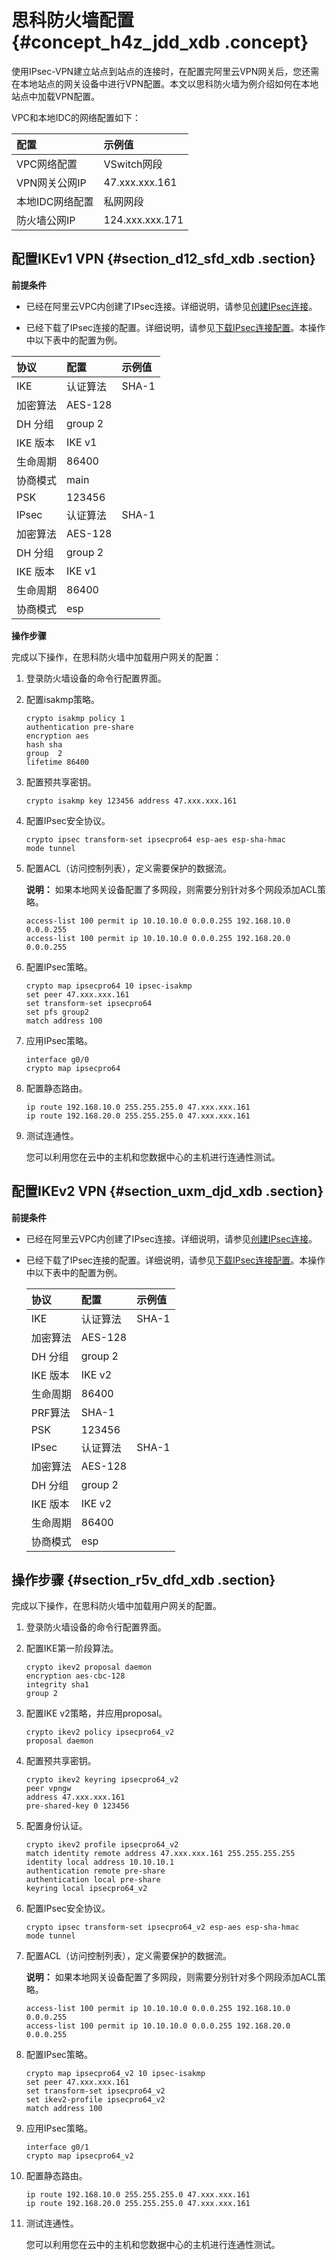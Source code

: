 # 思科防火墙配置 {#concept_h4z_jdd_xdb .concept}

使用IPsec-VPN建立站点到站点的连接时，在配置完阿里云VPN网关后，您还需在本地站点的网关设备中进行VPN配置。本文以思科防火墙为例介绍如何在本地站点中加载VPN配置。

VPC和本地IDC的网络配置如下：

|配置|示例值|
|:-|:--|
|VPC网络配置|VSwitch网段|192.168.10.0/24、192.168.11.0/24|
|VPN网关公网IP|47.xxx.xxx.161|
|本地IDC网络配置|私网网段|10.10.10.0/24|
|防火墙公网IP|124.xxx.xxx.171|

## 配置IKEv1 VPN {#section_d12_sfd_xdb .section}

**前提条件**

-   已经在阿里云VPC内创建了IPsec连接。详细说明，请参见[创建IPsec连接](intl.zh-CN/用户指南/配置IPsec-VPN/管理IPsec连接/创建IPsec连接.md#)。

-   已经下载了IPsec连接的配置。详细说明，请参见[下载IPsec连接配置](intl.zh-CN/用户指南/配置IPsec-VPN/管理IPsec连接/下载IPsec连接配置.md#)。本操作中以下表中的配置为例。

|协议|配置|示例值|
|:-|:-|:--|
|IKE|认证算法|SHA-1|
|加密算法|AES-128|
|DH 分组|group 2|
|IKE 版本|IKE v1|
|生命周期|86400|
|协商模式|main|
|PSK|123456|
|IPsec|认证算法|SHA-1|
|加密算法|AES-128|
|DH 分组|group 2|
|IKE 版本|IKE v1|
|生命周期|86400|
|协商模式|esp|


**操作步骤**

完成以下操作，在思科防火墙中加载用户网关的配置：

1.  登录防火墙设备的命令行配置界面。
2.  配置isakmp策略。

    ```
    crypto isakmp policy 1 
    authentication pre-share 
    encryption aes
    hash sha 
    group  2
    lifetime 86400
    ```

3.  配置预共享密钥。

    ```
    crypto isakmp key 123456 address 47.xxx.xxx.161
    ```

4.  配置IPsec安全协议。

    ```
    crypto ipsec transform-set ipsecpro64 esp-aes esp-sha-hmac 
    mode tunnel
    ```

5.  配置ACL（访问控制列表），定义需要保护的数据流。

    **说明：** 如果本地网关设备配置了多网段，则需要分别针对多个网段添加ACL策略。

    ```
    access-list 100 permit ip 10.10.10.0 0.0.0.255 192.168.10.0 0.0.0.255
    access-list 100 permit ip 10.10.10.0 0.0.0.255 192.168.20.0 0.0.0.255
    ```

6.  配置IPsec策略。

    ```
    crypto map ipsecpro64 10 ipsec-isakmp
    set peer 47.xxx.xxx.161
    set transform-set ipsecpro64
    set pfs group2
    match address 100
    ```

7.  应用IPsec策略。

    ```
    interface g0/0
    crypto map ipsecpro64
    ```

8.  配置静态路由。

    ```
    ip route 192.168.10.0 255.255.255.0 47.xxx.xxx.161
    ip route 192.168.20.0 255.255.255.0 47.xxx.xxx.161
    ```

9.  测试连通性。

    您可以利用您在云中的主机和您数据中心的主机进行连通性测试。


## 配置IKEv2 VPN {#section_uxm_djd_xdb .section}

**前提条件**

-   已经在阿里云VPC内创建了IPsec连接。详细说明，请参见[创建IPsec连接](intl.zh-CN/用户指南/配置IPsec-VPN/管理IPsec连接/创建IPsec连接.md#)。

-   已经下载了IPsec连接的配置。详细说明，请参见[下载IPsec连接配置](intl.zh-CN/用户指南/配置IPsec-VPN/管理IPsec连接/下载IPsec连接配置.md#)。本操作中以下表中的配置为例。

    |协议|配置|示例值|
    |:-|:-|:--|
    |IKE|认证算法|SHA-1|
    |加密算法|AES-128|
    |DH 分组|group 2|
    |IKE 版本|IKE v2|
    |生命周期|86400|
    |PRF算法|SHA-1|
    |PSK|123456|
    |IPsec|认证算法|SHA-1|
    |加密算法|AES-128|
    |DH 分组|group 2|
    |IKE 版本|IKE v2|
    |生命周期|86400|
    |协商模式|esp|


## 操作步骤 {#section_r5v_dfd_xdb .section}

完成以下操作，在思科防火墙中加载用户网关的配置。

1.  登录防火墙设备的命令行配置界面。
2.  配置IKE第一阶段算法。

    ```
    crypto ikev2 proposal daemon 
    encryption aes-cbc-128
    integrity sha1
    group 2
    ```

3.  配置IKE v2策略，并应用proposal。

    ```
    crypto ikev2 policy ipsecpro64_v2
    proposal daemon
    ```

4.  配置预共享密钥。

    ```
    crypto ikev2 keyring ipsecpro64_v2 
    peer vpngw 
    address 47.xxx.xxx.161
    pre-shared-key 0 123456
    ```

5.  配置身份认证。

    ```
    crypto ikev2 profile ipsecpro64_v2
    match identity remote address 47.xxx.xxx.161 255.255.255.255
    identity local address 10.10.10.1 
    authentication remote pre-share     
    authentication local pre-share 
    keyring local ipsecpro64_v2
    ```

6.  配置IPsec安全协议。

    ```
    crypto ipsec transform-set ipsecpro64_v2 esp-aes esp-sha-hmac
    mode tunnel
    ```

7.  配置ACL（访问控制列表），定义需要保护的数据流。

    **说明：** 如果本地网关设备配置了多网段，则需要分别针对多个网段添加ACL策略。

    ```
    access-list 100 permit ip 10.10.10.0 0.0.0.255 192.168.10.0 0.0.0.255
    access-list 100 permit ip 10.10.10.0 0.0.0.255 192.168.20.0 0.0.0.255
    ```

8.  配置IPsec策略。

    ```
    crypto map ipsecpro64_v2 10 ipsec-isakmp
    set peer 47.xxx.xxx.161
    set transform-set ipsecpro64_v2 
    set ikev2-profile ipsecpro64_v2
    match address 100
    ```

9.  应用IPsec策略。

    ```
    interface g0/1
    crypto map ipsecpro64_v2
    ```

10. 配置静态路由。

    ```
    ip route 192.168.10.0 255.255.255.0 47.xxx.xxx.161
    ip route 192.168.20.0 255.255.255.0 47.xxx.xxx.161
    ```

11. 测试连通性。

    您可以利用您在云中的主机和您数据中心的主机进行连通性测试。



